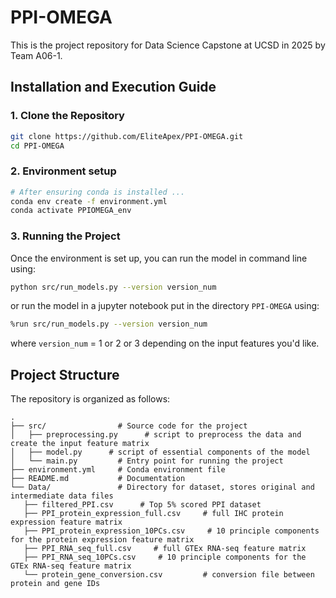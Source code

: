# PPI-OMEGA

This is the project repository for Data Science Capstone at UCSD in 2025 by Team A06-1.


## Installation and Execution Guide

### **1. Clone the Repository**
```bash
git clone https://github.com/EliteApex/PPI-OMEGA.git
cd PPI-OMEGA
```

### **2. Environment setup**
```bash
# After ensuring conda is installed ...
conda env create -f environment.yml
conda activate PPIOMEGA_env  
```

### **3. Running the Project**

Once the environment is set up, you can run the model in command line using:

```bash
python src/run_models.py --version version_num
```

or run the model in a jupyter notebook put in the directory `PPI-OMEGA` using:

```bash
%run src/run_models.py --version version_num
```

where `version_num` = 1 or 2 or 3 depending on the input features you'd like.

## Project Structure

The repository is organized as follows:

```text
.
├── src/                # Source code for the project
│   ├── preprocessing.py      # script to preprocess the data and create the input feature matrix 
│   ├── model.py      # script of essential components of the model
│   └── main.py         # Entry point for running the project
├── environment.yml     # Conda environment file
├── README.md           # Documentation
└── Data/               # Directory for dataset, stores original and intermediate data files
   ├── filtered_PPI.csv      # Top 5% scored PPI dataset
   ├── PPI_protein_expression_full.csv     # full IHC protein expression feature matrix
   ├── PPI_protein_expression_10PCs.csv     # 10 principle components for the protein expression feature matrix
   ├── PPI_RNA_seq_full.csv     # full GTEx RNA-seq feature matrix
   ├── PPI_RNA_seq_10PCs.csv     # 10 principle components for the GTEx RNA-seq feature matrix
   └── protein_gene_conversion.csv         # conversion file between protein and gene IDs
```

<!-- `sample_data.py`: a script to sample a subset of data for experimenting and testing purpose. -->

<!-- Data source: <a href="https://string-db.org/cgi/download?sessionId=bLtv7nEpZD9a&species_text=Homo+sapiens&settings_expanded=0&min_download_score=0&filter_redundant_pairs=0&delimiter_type=txt">STRING Database</a>
Paper reference: <a href="https://ieeexplore.ieee.org/stamp/stamp.jsp?tp=&arnumber=10120954">PASNVGA</a> -->